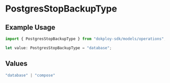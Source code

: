 # PostgresStopBackupType

## Example Usage

```typescript
import { PostgresStopBackupType } from "dokploy-sdk/models/operations";

let value: PostgresStopBackupType = "database";
```

## Values

```typescript
"database" | "compose"
```